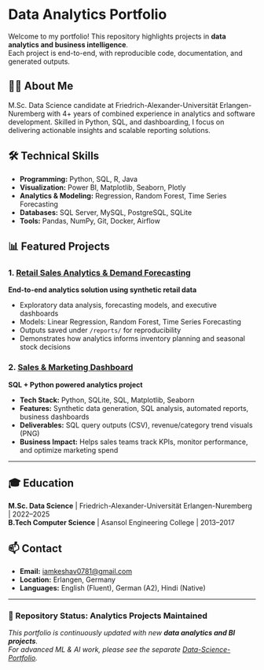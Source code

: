 # Data Analytics Portfolio

Welcome to my portfolio! This repository highlights projects in **data analytics and business intelligence**.  
Each project is end-to-end, with reproducible code, documentation, and generated outputs.

## 👨‍💻 About Me
M.Sc. Data Science candidate at Friedrich-Alexander-Universität Erlangen-Nuremberg with 4+ years of combined experience in analytics and software development. Skilled in Python, SQL, and dashboarding, I focus on delivering actionable insights and scalable reporting solutions.

## 🛠️ Technical Skills
- **Programming:** Python, SQL, R, Java  
- **Visualization:** Power BI, Matplotlib, Seaborn, Plotly  
- **Analytics & Modeling:** Regression, Random Forest, Time Series Forecasting  
- **Databases:** SQL Server, MySQL, PostgreSQL, SQLite  
- **Tools:** Pandas, NumPy, Git, Docker, Airflow  

## 📊 Featured Projects

### 1. [Retail Sales Analytics & Demand Forecasting](01-retail-sales-analytics/)
**End-to-end analytics solution using synthetic retail data**
- Exploratory data analysis, forecasting models, and executive dashboards  
- Models: Linear Regression, Random Forest, Time Series Forecasting  
- Outputs saved under `/reports/` for reproducibility  
- Demonstrates how analytics informs inventory planning and seasonal stock decisions  

### 2. [Sales & Marketing Dashboard](02-sales-marketing-dashboard/)
**SQL + Python powered analytics project**
- **Tech Stack:** Python, SQLite, SQL, Matplotlib, Seaborn  
- **Features:** Synthetic data generation, SQL analysis, automated reports, business dashboards  
- **Deliverables:** SQL query outputs (CSV), revenue/category trend visuals (PNG)  
- **Business Impact:** Helps sales teams track KPIs, monitor performance, and optimize marketing spend  

---

## 🎓 Education
**M.Sc. Data Science** | Friedrich-Alexander-Universität Erlangen-Nuremberg | 2022–2025  
**B.Tech Computer Science** | Asansol Engineering College | 2013–2017  

## 📫 Contact
- **Email:** iamkeshav0781@gmail.com  
- **Location:** Erlangen, Germany  
- **Languages:** English (Fluent), German (A2), Hindi (Native)  

---

### 🚀 Repository Status: **Analytics Projects Maintained**
*This portfolio is continuously updated with new **data analytics and BI projects**.  
For advanced ML & AI work, please see the separate [Data-Science-Portfolio](https://github.com/Keshav0781/Data-Science-Portfolio).*
